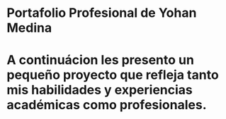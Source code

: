 # Portafolio Profesional de **Yohan Medina**

# A continuácion les presento un pequeño proyecto que refleja tanto mis habilidades y experiencias académicas como profesionales. 
